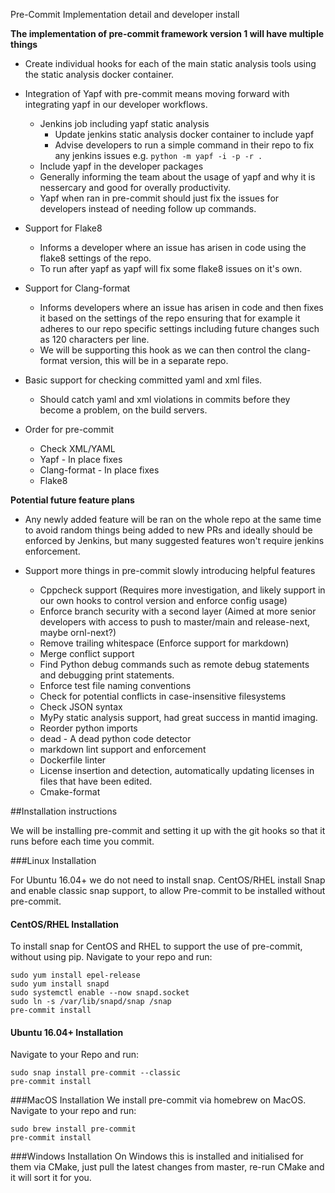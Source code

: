 Pre-Commit Implementation detail and developer install

**The implementation of pre-commit framework version 1 will have multiple things**

- Create individual hooks for each of the main static analysis tools using the static analysis docker container.
- Integration of Yapf with pre-commit means moving forward with integrating yapf in our developer workflows.
    - Jenkins job including yapf static analysis
      - Update jenkins static analysis docker container to include yapf
      - Advise developers to run a simple command in their repo to fix any jenkins issues e.g. ```python -m yapf -i -p -r .```
    - Include yapf in the developer packages
    - Generally informing the team about the usage of yapf and why it is nessercary and good for overally productivity.
    - Yapf when ran in pre-commit should just fix the issues for developers instead of needing follow up commands. 
   
- Support for Flake8
    - Informs a developer where an issue has arisen in code using the flake8 settings of the repo.
    - To run after yapf as yapf will fix some flake8 issues on it's own.

- Support for Clang-format
    - Informs developers where an issue has arisen in code and then fixes it based on the settings of the repo ensuring that for example it adheres to our repo specific settings including future changes such as 120 characters per line.
    - We will be supporting this hook as we can then control the clang-format version, this will be in a separate repo.

- Basic support for checking committed yaml and xml files.
    - Should catch yaml and xml violations in commits before they become a problem, on the build servers.

- Order for pre-commit
    - Check XML/YAML
    - Yapf - In place fixes
    - Clang-format - In place fixes
    - Flake8

**Potential future feature plans**

- Any newly added feature will be ran on the whole repo at the same time to avoid random things being added to new PRs and ideally should be enforced by Jenkins, but many suggested features won't require jenkins enforcement.

- Support more things in pre-commit slowly introducing helpful features
    - Cppcheck support (Requires more investigation, and likely support in our own hooks to control version and enforce config usage)
    - Enforce branch security with a second layer (Aimed at more senior developers with access to push to master/main and release-next, maybe ornl-next?)
    - Remove trailing whitespace (Enforce support for markdown)
    - Merge conflict support
    - Find Python debug commands such as remote debug statements and debugging print statements.
    - Enforce test file naming conventions
    - Check for potential conflicts in case-insensitive filesystems
    - Check JSON syntax
    - MyPy static analysis support, had great success in mantid imaging.
    - Reorder python imports
    - dead - A dead python code detector
    - markdown lint support and enforcement
    - Dockerfile linter  
    - License insertion and detection, automatically updating licenses in files that have been edited.
    - Cmake-format

##Installation instructions

We will be installing pre-commit and setting it up with the git hooks so that it runs before each time you commit.

###Linux Installation

For Ubuntu 16.04+ we do not need to install snap. CentOS/RHEL install Snap and enable classic snap support, to allow Pre-commit to be installed without pre-commit.

#### CentOS/RHEL Installation

To install snap for CentOS and RHEL to support the use of pre-commit, without using pip. Navigate to your repo and run:
```shell
sudo yum install epel-release
sudo yum install snapd
sudo systemctl enable --now snapd.socket
sudo ln -s /var/lib/snapd/snap /snap
pre-commit install
```

#### Ubuntu 16.04+ Installation
Navigate to your Repo and run:
```shell
sudo snap install pre-commit --classic
pre-commit install
```

###MacOS Installation
We install pre-commit via homebrew on MacOS. Navigate to your repo and run:
```shell
sudo brew install pre-commit
pre-commit install
```

###Windows Installation
On Windows this is installed and initialised for them via CMake, just pull the latest changes from master, re-run CMake and it will sort it for you.
